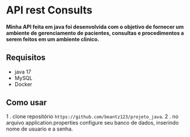# API rest Consults

#### Minha API feita em java foi desenvolvida com o objetivo de fornecer um ambiente de gerenciamento de pacientes, consultas e procedimentos a serem feitos em um ambiente clinico.

## Requisitos

- java 17
- MySQL
- Docker

## Como usar

1 . clone repositório `https://github.com/beantz123/projeto_java`.
2 . no arquivo application.properties configure seu banco de dados, inserindo nome de usuario e a senha.
    
